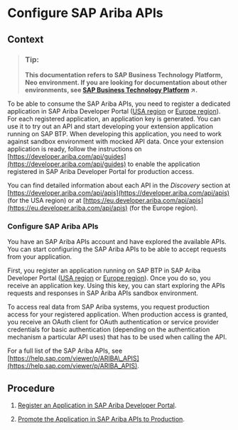 <!-- loioc523842b15224640ae262f847a7aeeac -->

# Configure SAP Ariba APIs



## Context

> ### Tip:  
> **This documentation refers to SAP Business Technology Platform, Neo environment. If you are looking for documentation about other environments, see [SAP Business Technology Platform](https://help.sap.com/viewer/65de2977205c403bbc107264b8eccf4b/Cloud/en-US/6a2c1ab5a31b4ed9a2ce17a5329e1dd8.html "SAP Business Technology Platform (SAP BTP) is an integrated offering comprised of four technology portfolios: database and data management, application development and integration, analytics, and intelligent technologies. The platform offers users the ability to turn data into business value, compose end-to-end business processes, and build and extend SAP applications quickly.") :arrow_upper_right:.**

To be able to consume the SAP Ariba APIs, you need to register a dedicated application in SAP Ariba Developer Portal \([USA region](https://developer.ariba.com/api/) or [Europe region](https://eu.developer.ariba.com/api/)\). For each registered application, an application key is generated. You can use it to try out an API and start developing your extension application running on SAP BTP. When developing this application, you need to work against sandbox environment with mocked API data. Once your extension application is ready, follow the instructions on [https://developer.ariba.com/api/guides](https://developer.ariba.com/api/guides) to enable the application registered in SAP Ariba Developer Portal for production access.

You can find detailed information about each API in the *Discovery* section at [https://developer.ariba.com/api/apis](https://developer.ariba.com/api/apis) \(for the USA region\) or at [https://eu.developer.ariba.com/api/apis](https://eu.developer.ariba.com/api/apis) \(for the Europe region\).



### Configure SAP Ariba APIs

You have an SAP Ariba APIs account and have explored the available APIs. You can start configuring the SAP Ariba APIs to be able to accept requests from your application.

First, you register an application running on SAP BTP in SAP Ariba Developer Portal \([USA region](https://developer.ariba.com/api/) or [Europe region](https://eu.developer.ariba.com/api/)\). Once you do so, you receive an application key. Using this key, you can start exploring the APIs requests and responses in SAP Ariba APIs sandbox environment.

To access real data from SAP Ariba systems, you request production access for your registered application. When production access is granted, you receive an OAuth client for OAuth authentication or service provider credentials for basic authentication \(depending on the authentication mechanism a particular API uses\) that has to be used when calling the API.

For a full list of the SAP Ariba APIs, see [https://help.sap.com/viewer/p/ARIBA\_APIS](https://help.sap.com/viewer/p/ARIBA_APIS).



<a name="loioc523842b15224640ae262f847a7aeeac__steps_my5_gzz_41b"/>

## Procedure

1.  [Register an Application in SAP Ariba Developer Portal](register-an-application-in-sap-ariba-developer-portal-4616b20.md).

2.  [Promote the Application in SAP Ariba APIs to Production](promote-the-application-in-sap-ariba-apis-to-production-092c0ff.md).



